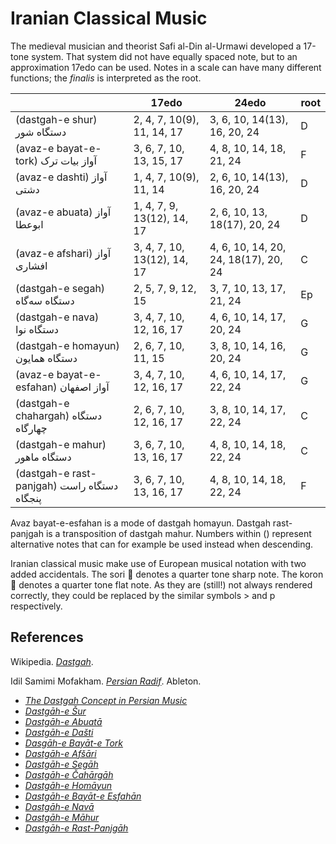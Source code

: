 # Iranian Classical Music

The medieval musician and theorist Safi al-Din al-Urmawi developed a 17-tone system.
That system did not have equally spaced note, but to an approximation 17edo can be used.
Notes in a scale can have many different functions; the *finalis* is interpreted as the root.

|    | 17edo | 24edo | root |
|------|-------|-------|------|
| (dastgah-e shur) <br />  دستگاه  شور  <!--x--> | 2, 4, 7, 10(9), 11, 14, 17 | 3, 6, 10, 14(13), 16, 20, 24 | D |
|(avaz-e bayat-e-tork)   آواز بیات ترک | 3, 6, 7, 10, 13, 15, 17 | 4, 8, 10, 14, 18, 21, 24 | F |
|(avaz-e dashti)   آواز دشتی | 1, 4, 7, 10(9), 11, 14 | 2, 6, 10, 14(13), 16, 20, 24 | D |
|(avaz-e abuata)  آواز ابوعطا | 1, 4, 7, 9, 13(12), 14, 17 | 2, 6, 10, 13, 18(17), 20, 24 | D |
|(avaz-e afshari)   آواز افشاری | 3, 4, 7, 10, 13(12), 14, 17 | 4, 6, 10, 14, 20, 24, 18(17), 20, 24 | C |
|  (dastgah-e segah)  دستگاه سه‌گاه | 2, 5, 7, 9, 12, 15 | 3, 7, 10, 13, 17, 21, 24 | Ep |
| (dastgah-e nava)  دستگاه نوا | 3, 4, 7, 10, 12, 16, 17 | 4, 6, 10, 14, 17, 20, 24 | G |
| (dastgah-e homayun)   دستگاه همایون  | 2, 6, 7, 10, 11, 15 | 3, 8, 10, 14, 16, 20, 24 | G |
|  (avaz-e bayat-e-esfahan)  آواز اصفهان  | 3, 4, 7, 10, 12, 16, 17 | 4, 6, 10, 14, 17, 22, 24 | G |
|  (dastgah-e chahargah)  دستگاه چهارگاه  | 2, 6, 7, 10, 12, 16, 17 | 3, 8, 10, 14, 17, 22, 24 | C |
| (dastgah-e mahur)  دستگاه ماهور | 3, 6, 7, 10, 13, 16, 17 | 4, 8, 10, 14, 18, 22, 24 | C |
| (dastgah-e rast-panjgah)   دستگاه راست‌ پنجگاه  | 3, 6, 7, 10, 13, 16, 17  | 4, 8, 10, 14, 18, 22, 24 | F |

Avaz bayat-e-esfahan is a mode of dastgah homayun.
Dastgah rast-panjgah is a transposition of dastgah mahur.
Numbers within () represent alternative notes that can for example be used instead when descending.

Iranian classical music make use of European musical notation with two added accidentals.
The sori &#x1D1E9; denotes a quarter tone sharp note.
The koron &#x1D1EA; denotes a quarter tone flat note.
As they are (still!) not always rendered correctly, they could be replaced by the similar symbols > and p respectively.

## References
Wikipedia. *[Dastgah](https://en.wikipedia.org/w/index.php?title=Dastg%C4%81h&oldid=1200011284)*.

Idil Samimi Mofakham. *[Persian Radif](https://web.archive.org/web/2/https://tuning.ableton.com/persian-radif/intro-to-radif/)*. Ableton.
- *[The Dastgah Concept in Persian Music](https://web.archive.org/web/20241005223129/https://tuning.ableton.com/persian-radif/dastgah-concept/)*
- *[Dastgāh-e Šur](https://web.archive.org/web/20240821220018/https://tuning.ableton.com/persian-radif/dastgah-e-shur/)*
- *[Dastgāh-e Abuatā](https://web.archive.org/web/20240821220018/https://tuning.ableton.com/persian-radif/dastgah-e-abuata/)*
- *[Dastgāh-e Dašti](https://web.archive.org/web/20240821220013/https://tuning.ableton.com/persian-radif/dastgah-e-dashti/)*
- *[Dasgāh-e Bayāt-e Tork](https://web.archive.org/web/20240821220013/https://tuning.ableton.com/persian-radif/dastgah-e-bayat-e-tork/)*
- *[Dastgāh-e Afšāri](https://web.archive.org/web/20240821220026/https://tuning.ableton.com/persian-radif/dastgah-e-afshari/)*
- *[Dastgāh-e Segāh](https://web.archive.org/web/20240821220016/https://tuning.ableton.com/persian-radif/dastgah-e-segah/)*
- *[Dastgāh-e Čahārgāh](https://web.archive.org/web/20240821220017/https://tuning.ableton.com/persian-radif/dastgah-e-chahargah/)*
- *[Dastgāh-e Homāyun](https://web.archive.org/web/20240821220017/https://tuning.ableton.com/persian-radif/dastgah-e-homayun/)*
- *[Dastgāh-e Bayāt-e Esfahān](https://web.archive.org/web/20240821220019/https://tuning.ableton.com/persian-radif/dastgah-e-bayat-e-esfahan/)*
- *[Dastgāh-e Navā](https://web.archive.org/web/20240821220024/https://tuning.ableton.com/persian-radif/dastgah-e-nava/)*
- *[Dastgāh-e Māhur](https://web.archive.org/web/20240821220016/https://tuning.ableton.com/persian-radif/dastgah-e-mahur/)*
- *[Dastgāh-e Rast-Panjgāh](https://web.archive.org/web/20240821220023/https://tuning.ableton.com/persian-radif/dastgah-e-rast-panjgah/)*

